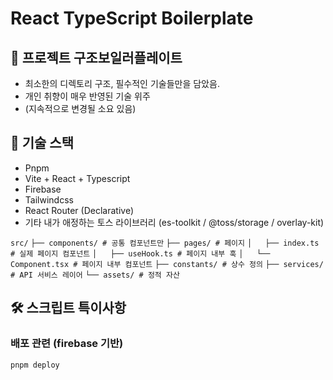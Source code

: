 # React TypeScript Boilerplate

## 📁 프로젝트 구조보일러플레이트

- 최소한의 디렉토리 구조, 필수적인 기술들만을 담았음.
- 개인 취향이 매우 반영된 기술 위주
- (지속적으로 변경될 소요 있음)

## 🚀 기술 스택

- Pnpm
- Vite + React + Typescript
- Firebase
- Tailwindcss
- React Router (Declarative)
- 기타 내가 애정하는 토스 라이브러리 (es-toolkit / @toss/storage / overlay-kit)

`src/`
`├── components/ # 공통 컴포넌트만`
`├── pages/ # 페이지`
`│   ├── index.ts # 실제 페이지 컴포넌트`
`│   ├── useHook.ts # 페이지 내부 훅`
`│   └── Component.tsx # 페이지 내부 컴포넌트`
`├── constants/ # 상수 정의`
`├── services/ # API 서비스 레이어`
`└── assets/ # 정적 자산`

## 🛠️ 스크립트 특이사항

### 배포 관련 (firebase 기반)

```bash
pnpm deploy
```
